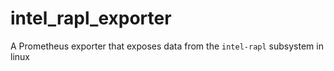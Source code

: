 # intel_rapl_exporter

A Prometheus exporter that exposes data from the `intel-rapl` subsystem in linux
